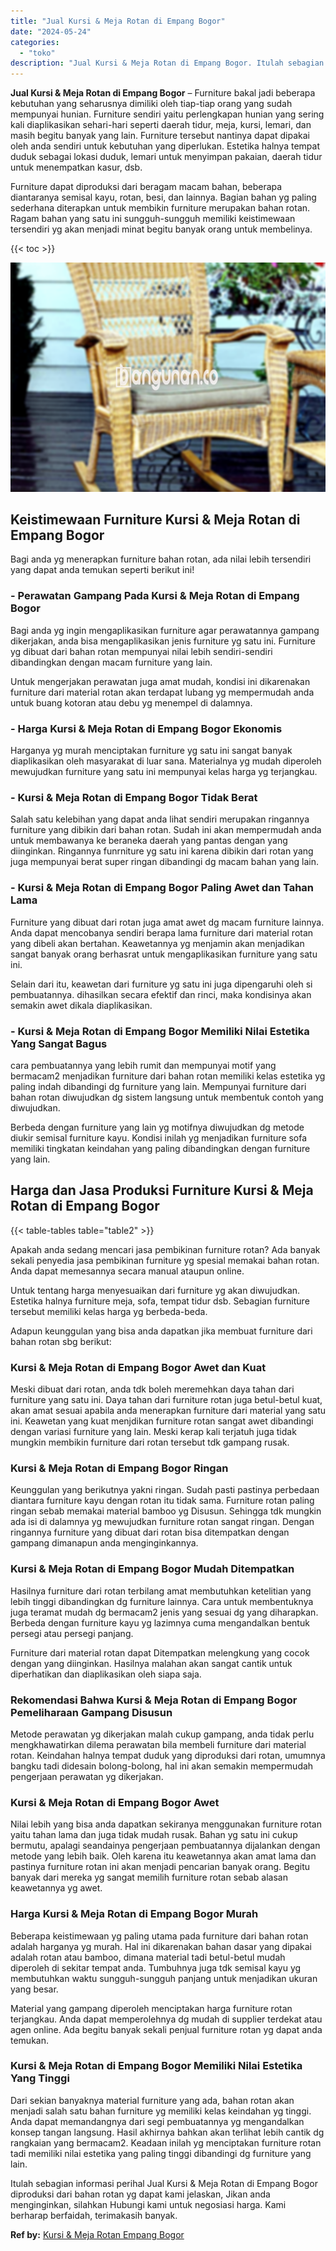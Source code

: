 ```yaml
---
title: "Jual Kursi & Meja Rotan di Empang Bogor"
date: "2024-05-24"
categories: 
  - "toko"
description: "Jual Kursi & Meja Rotan di Empang Bogor. Itulah sebagian informasi perihal Jual Kursi & Meja Rotan di Empang Bogor diproduksi dari bahan rotan yg dapat kami..."
---
```


**Jual Kursi & Meja Rotan di Empang Bogor** – Furniture bakal jadi beberapa kebutuhan yang seharusnya dimiliki oleh tiap-tiap orang yang sudah mempunyai hunian. Furniture sendiri yaitu perlengkapan hunian yang sering kali diaplikasikan sehari-hari seperti daerah tidur, meja, kursi, lemari, dan masih begitu banyak yang lain. Furniture tersebut nantinya dapat dipakai oleh anda sendiri untuk kebutuhan yang diperlukan. Estetika halnya tempat duduk sebagai lokasi duduk, lemari untuk menyimpan pakaian, daerah tidur untuk menempatkan kasur, dsb.

Furniture dapat diproduksi dari beragam macam bahan, beberapa diantaranya semisal kayu, rotan, besi, dan lainnya. Bagian bahan yg paling sederhana diterapkan untuk membikin furniture merupakan bahan rotan. Ragam bahan yang satu ini sungguh-sungguh memiliki keistimewaan tersendiri yg akan menjadi minat begitu banyak orang untuk membelinya.

{{< toc >}}

![Jual Kursi & Meja Rotan di Empang Bogor](/images/kursi-meja-rotan-murah20.png)

## Keistimewaan Furniture Kursi & Meja Rotan di Empang Bogor

Bagi anda yg menerapkan furniture bahan rotan, ada nilai lebih tersendiri yang dapat anda temukan seperti berikut ini!

### \- Perawatan Gampang Pada Kursi & Meja Rotan di Empang Bogor

Bagi anda yg ingin mengaplikasikan furniture agar perawatannya gampang dikerjakan, anda bisa mengaplikasikan jenis furniture yg satu ini. Furniture yg dibuat dari bahan rotan mempunyai nilai lebih sendiri-sendiri dibandingkan dengan macam furniture yang lain.

Untuk mengerjakan perawatan juga amat mudah, kondisi ini dikarenakan furniture dari material rotan akan terdapat lubang yg mempermudah anda untuk buang kotoran atau debu yg menempel di dalamnya.

### \- Harga Kursi & Meja Rotan di Empang Bogor Ekonomis

Harganya yg murah menciptakan furniture yg satu ini sangat banyak diaplikasikan oleh masyarakat di luar sana. Materialnya yg mudah diperoleh mewujudkan furniture yang satu ini mempunyai kelas harga yg terjangkau.

### \- Kursi & Meja Rotan di Empang Bogor Tidak Berat

Salah satu kelebihan yang dapat anda lihat sendiri merupakan ringannya furniture yang dibikin dari bahan rotan. Sudah ini akan mempermudah anda untuk membawanya ke beraneka daerah yang pantas dengan yang diinginkan. Ringannya funrniture yg satu ini karena dibikin dari rotan yang juga mempunyai berat super ringan dibandingi dg macam bahan yang lain.

### \- Kursi & Meja Rotan di Empang Bogor Paling Awet dan Tahan Lama

Furniture yang dibuat dari rotan juga amat awet dg macam furniture lainnya. Anda dapat mencobanya sendiri berapa lama furniture dari material rotan yang dibeli akan bertahan. Keawetannya yg menjamin akan menjadikan sangat banyak orang berhasrat untuk mengaplikasikan furniture yang satu ini.

Selain dari itu, keawetan dari furniture yg satu ini juga dipengaruhi oleh si pembuatannya. dihasilkan secara efektif dan rinci, maka kondisinya akan semakin awet dikala diaplikasikan.

### \- Kursi & Meja Rotan di Empang Bogor Memiliki Nilai Estetika Yang Sangat Bagus

cara pembuatannya yang lebih rumit dan mempunyai motif yang bermacam2 menjadikan furniture dari bahan rotan memiliki kelas estetika yg paling indah dibandingi dg furniture yang lain. Mempunyai furniture dari bahan rotan diwujudkan dg sistem langsung untuk membentuk contoh yang diwujudkan.

Berbeda dengan furniture yang lain yg motifnya diwujudkan dg metode diukir semisal furniture kayu. Kondisi inilah yg menjadikan furniture sofa memiliki tingkatan keindahan yang paling dibandingkan dengan furniture yang lain.

## Harga dan Jasa Produksi Furniture Kursi & Meja Rotan di Empang Bogor

{{< table-tables table="table2" >}}

Apakah anda sedang mencari jasa pembikinan furniture rotan? Ada banyak sekali penyedia jasa pembikinan furniture yg spesial memakai bahan rotan. Anda dapat memesannya secara manual ataupun online.

Untuk tentang harga menyesuaikan dari furniture yg akan diwujudkan. Estetika halnya furniture meja, sofa, tempat tidur dsb. Sebagian furniture tersebut memiliki kelas harga yg berbeda-beda.

Adapun keunggulan yang bisa anda dapatkan jika membuat furniture dari bahan rotan sbg berikut:

### Kursi & Meja Rotan di Empang Bogor Awet dan Kuat

Meski dibuat dari rotan, anda tdk boleh meremehkan daya tahan dari furniture yang satu ini. Daya tahan dari furniture rotan juga betul-betul kuat, akan amat sesuai apabila anda menerapkan furniture dari material yang satu ini. Keawetan yang kuat menjdikan furniture rotan sangat awet dibandingi dengan variasi furniture yang lain. Meski kerap kali terjatuh juga tidak mungkin membikin furniture dari rotan tersebut tdk gampang rusak.

### Kursi & Meja Rotan di Empang Bogor Ringan

Keunggulan yang berikutnya yakni ringan. Sudah pasti pastinya perbedaan diantara furniture kayu dengan rotan itu tidak sama. Furniture rotan paling ringan sebab memakai material bamboo yg Disusun. Sehingga tdk mungkin ada isi di dalamnya yg mewujudkan furniture rotan sangat ringan. Dengan ringannya furniture yang dibuat dari rotan bisa ditempatkan dengan gampang dimanapun anda menginginkannya.

### Kursi & Meja Rotan di Empang Bogor Mudah Ditempatkan

Hasilnya furniture dari rotan terbilang amat membutuhkan ketelitian yang lebih tinggi dibandingkan dg furniture lainnya. Cara untuk membentuknya juga teramat mudah dg bermacam2 jenis yang sesuai dg yang diharapkan. Berbeda dengan furniture kayu yg lazimnya cuma mengandalkan bentuk persegi atau persegi panjang.

Furniture dari material rotan dapat Ditempatkan melengkung yang cocok dengan yang diinginkan. Hasilnya malahan akan sangat cantik untuk diperhatikan dan diaplikasikan oleh siapa saja.

### Rekomendasi Bahwa Kursi & Meja Rotan di Empang Bogor Pemeliharaan Gampang Disusun

Metode perawatan yg dikerjakan malah cukup gampang, anda tidak perlu mengkhawatirkan dilema perawatan bila membeli furniture dari material rotan. Keindahan halnya tempat duduk yang diproduksi dari rotan, umumnya bangku tadi didesain bolong-bolong, hal ini akan semakin mempermudah pengerjaan perawatan yg dikerjakan.

### Kursi & Meja Rotan di Empang Bogor Awet

Nilai lebih yang bisa anda dapatkan sekiranya menggunakan furniture rotan yaitu tahan lama dan juga tidak mudah rusak. Bahan yg satu ini cukup bermutu, apalagi seandainya pengerjaan pembuatannya dijalankan dengan metode yang lebih baik. Oleh karena itu keawetannya akan amat lama dan pastinya furniture rotan ini akan menjadi pencarian banyak orang. Begitu banyak dari mereka yg sangat memilih furniture rotan sebab alasan keawetannya yg awet.

### Harga Kursi & Meja Rotan di Empang Bogor Murah

Beberapa keistimewaan yg paling utama pada furniture dari bahan rotan adalah harganya yg murah. Hal ini dikarenakan bahan dasar yang dipakai adalah rotan atau bamboo, dimana material tadi betul-betul mudah diperoleh di sekitar tempat anda. Tumbuhnya juga tdk semisal kayu yg membutuhkan waktu sungguh-sungguh panjang untuk menjadikan ukuran yang besar.

Material yang gampang diperoleh menciptakan harga furniture rotan terjangkau. Anda dapat memperolehnya dg mudah di supplier terdekat atau agen online. Ada begitu banyak sekali penjual furniture rotan yg dapat anda temukan.

### Kursi & Meja Rotan di Empang Bogor Memiliki Nilai Estetika Yang Tinggi

Dari sekian banyaknya material furniture yang ada, bahan rotan akan menjadi salah satu bahan furniture yg memiliki kelas keindahan yg tinggi. Anda dapat memandangnya dari segi pembuatannya yg mengandalkan konsep tangan langsung. Hasil akhirnya bahkan akan terlihat lebih cantik dg rangkaian yang bermacam2. Keadaan inilah yg menciptakan furniture rotan tadi memiliki nilai estetika yang paling tinggi dibandingi dg furniture yang lain.

Itulah sebagian informasi perihal Jual Kursi & Meja Rotan di Empang Bogor diproduksi dari bahan rotan yg dapat kami jelaskan, Jikan anda menginginkan, silahkan Hubungi kami untuk negosiasi harga. Kami berharap berfaidah, terimakasih banyak.

**Ref by:** [Kursi & Meja Rotan Empang Bogor](https://id.wikipedia.org/wiki/Kursi)
